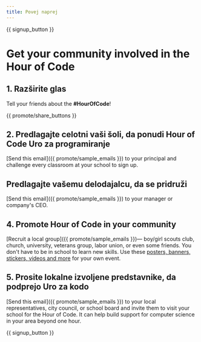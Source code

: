 ```yaml
---
title: Povej naprej
---
```


{{ signup_button }}

# Get your community involved in the Hour of Code

## 1. Razširite glas

Tell your friends about the **#HourOfCode**!

{{ promote/share_buttons }}

## 2. Predlagajte celotni vaši šoli, da ponudi Hour of Code Uro za programiranje

[Send this email]({{ promote/sample_emails }}) to your principal and challenge every classroom at your school to sign up.

## Predlagajte vašemu delodajalcu, da se pridruži

[Send this email]({{ promote/sample_emails }}) to your manager or company's CEO.

## 4. Promote Hour of Code in your community

[Recruit a local group]({{ promote/sample_emails }})— boy/girl scouts club, church, university, veterans group, labor union, or even some friends. You don't have to be in school to learn new skills. Use these [posters, banners, stickers, videos and more](/promote/resources) for your own event.

## 5. Prosite lokalne izvoljene predstavnike, da podprejo Uro za kodo

[Send this email]({{ promote/sample_emails }}) to your local representatives, city council, or school board and invite them to visit your school for the Hour of Code. It can help build support for computer science in your area beyond one hour.

{{ signup_button }}